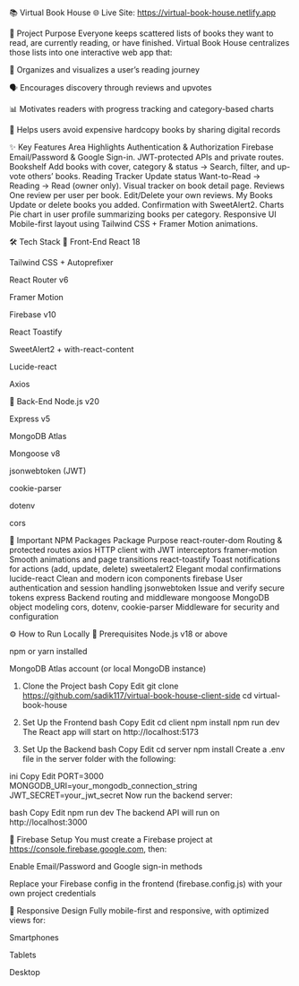 📚 Virtual Book House
🌐 Live Site:
https://virtual-book-house.netlify.app

🎯 Project Purpose
Everyone keeps scattered lists of books they want to read, are currently reading, or have finished. Virtual Book House centralizes those lists into one interactive web app that:

📘 Organizes and visualizes a user’s reading journey

🗣️ Encourages discovery through reviews and upvotes

📊 Motivates readers with progress tracking and category-based charts

💸 Helps users avoid expensive hardcopy books by sharing digital records

✨ Key Features
Area	Highlights
Authentication & Authorization	Firebase Email/Password & Google Sign-in. JWT-protected APIs and private routes.
Bookshelf	Add books with cover, category & status → Search, filter, and up-vote others’ books.
Reading Tracker	Update status Want-to-Read → Reading → Read (owner only). Visual tracker on book detail page.
Reviews	One review per user per book. Edit/Delete your own reviews.
My Books	Update or delete books you added. Confirmation with SweetAlert2.
Charts	Pie chart in user profile summarizing books per category.
Responsive UI	Mobile-first layout using Tailwind CSS + Framer Motion animations.

🛠️ Tech Stack
🔹 Front-End
React 18

Tailwind CSS + Autoprefixer

React Router v6

Framer Motion

Firebase v10

React Toastify

SweetAlert2 + with-react-content

Lucide-react

Axios

🔸 Back-End
Node.js v20

Express v5

MongoDB Atlas

Mongoose v8

jsonwebtoken (JWT)

cookie-parser

dotenv

cors

🔑 Important NPM Packages
Package	Purpose
react-router-dom	Routing & protected routes
axios	HTTP client with JWT interceptors
framer-motion	Smooth animations and page transitions
react-toastify	Toast notifications for actions (add, update, delete)
sweetalert2	Elegant modal confirmations
lucide-react	Clean and modern icon components
firebase	User authentication and session handling
jsonwebtoken	Issue and verify secure tokens
express	Backend routing and middleware
mongoose	MongoDB object modeling
cors, dotenv, cookie-parser	Middleware for security and configuration

⚙️ How to Run Locally
🔧 Prerequisites
Node.js v18 or above

npm or yarn installed

MongoDB Atlas account (or local MongoDB instance)

1. Clone the Project
bash
Copy
Edit
git clone https://github.com/sadik117/virtual-book-house-client-side
cd virtual-book-house
2. Set Up the Frontend
bash
Copy
Edit
cd client
npm install
npm run dev
The React app will start on http://localhost:5173

3. Set Up the Backend
bash
Copy
Edit
cd server
npm install
Create a .env file in the server folder with the following:

ini
Copy
Edit
PORT=3000
MONGODB_URI=your_mongodb_connection_string
JWT_SECRET=your_jwt_secret
Now run the backend server:

bash
Copy
Edit
npm run dev
The backend API will run on http://localhost:3000

🔐 Firebase Setup
You must create a Firebase project at https://console.firebase.google.com, then:

Enable Email/Password and Google sign-in methods

Replace your Firebase config in the frontend (firebase.config.js) with your own project credentials

📱 Responsive Design
Fully mobile-first and responsive, with optimized views for:

Smartphones

Tablets

Desktop


